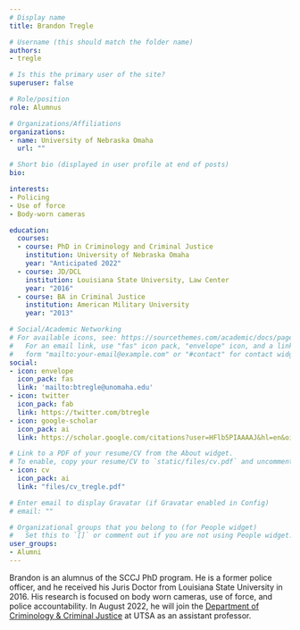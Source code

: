 ```yaml
---
# Display name
title: Brandon Tregle

# Username (this should match the folder name)
authors:
- tregle

# Is this the primary user of the site?
superuser: false

# Role/position
role: Alumnus

# Organizations/Affiliations
organizations:
- name: University of Nebraska Omaha
  url: ""

# Short bio (displayed in user profile at end of posts)
bio: 

interests:
- Policing
- Use of force
- Body-worn cameras

education:
  courses:
  - course: PhD in Criminology and Criminal Justice
    institution: University of Nebraska Omaha
    year: "Anticipated 2022"
  - course: JD/DCL
    institution: Louisiana State University, Law Center
    year: "2016"
  - course: BA in Criminal Justice
    institution: American Military University
    year: "2013"

# Social/Academic Networking
# For available icons, see: https://sourcethemes.com/academic/docs/page-builder/#icons
#   For an email link, use "fas" icon pack, "envelope" icon, and a link in the
#   form "mailto:your-email@example.com" or "#contact" for contact widget.
social:
- icon: envelope
  icon_pack: fas
  link: 'mailto:btregle@unomaha.edu'
- icon: twitter
  icon_pack: fab
  link: https://twitter.com/btregle
- icon: google-scholar
  icon_pack: ai
  link: https://scholar.google.com/citations?user=HFlb5PIAAAAJ&hl=en&oi=ao

# Link to a PDF of your resume/CV from the About widget.
# To enable, copy your resume/CV to `static/files/cv.pdf` and uncomment the lines below.
- icon: cv
  icon_pack: ai
  link: "files/cv_tregle.pdf"

# Enter email to display Gravatar (if Gravatar enabled in Config)
# email: ""

# Organizational groups that you belong to (for People widget)
#   Set this to `[]` or comment out if you are not using People widget.
user_groups:
- Alumni
---
```


Brandon is an alumnus of the SCCJ PhD program. He is a former police officer, and he received his Juris Doctor from Louisiana State University in 2016. His research is focused on body worn cameras, use of force, and police accountability. In August 2022, he will join the [Department of Criminology & Criminal Justice](https://hcap.utsa.edu/criminal-justice/) at UTSA as an assistant professor. 
